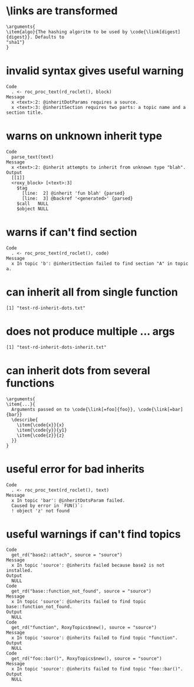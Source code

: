 # \links are transformed

    \arguments{
    \item{algo}{The hashing algoritm to be used by \code{\link[digest]{digest}}. Defaults to
    "sha1"}
    } 

# invalid syntax gives useful warning

    Code
      . <- roc_proc_text(rd_roclet(), block)
    Message
      x <text>:2: @inheritDotParams requires a source.
      x <text>:3: @inheritSection requires two parts: a topic name and a section title.

# warns on unknown inherit type

    Code
      parse_text(text)
    Message
      x <text>:2: @inherit attempts to inherit from unknown type "blah".
    Output
      [[1]]
      <roxy_block> [<text>:3]
        $tag
          [line:  2] @inherit 'fun blah' {parsed}
          [line:  3] @backref '<generated>' {parsed}
        $call   NULL
        $object NULL
        
      

# warns if can't find section

    Code
      . <- roc_proc_text(rd_roclet(), code)
    Message
      x In topic 'b': @inheritSection failed to find section "A" in topic a.

# can inherit all from single function

    [1] "test-rd-inherit-dots.txt"

# does not produce multiple ... args

    [1] "test-rd-inherit-dots-inherit.txt"

# can inherit dots from several functions

    \arguments{
    \item{...}{
      Arguments passed on to \code{\link[=foo]{foo}}, \code{\link[=bar]{bar}}
      \describe{
        \item{\code{x}}{x}
        \item{\code{y}}{y1}
        \item{\code{z}}{z}
      }}
    } 

# useful error for bad inherits

    Code
      . <- roc_proc_text(rd_roclet(), text)
    Message
      x In topic 'bar': @inheritDotsParam failed.
      Caused by error in `FUN()`:
      ! object 'z' not found

# useful warnings if can't find topics

    Code
      get_rd("base2::attach", source = "source")
    Message
      x In topic 'source': @inherits failed because base2 is not installed.
    Output
      NULL
    Code
      get_rd("base::function_not_found", source = "source")
    Message
      x In topic 'source': @inherits failed to find topic base::function_not_found.
    Output
      NULL
    Code
      get_rd("function", RoxyTopics$new(), source = "source")
    Message
      x In topic 'source': @inherits failed to find topic "function".
    Output
      NULL
    Code
      get_rd("foo::bar()", RoxyTopics$new(), source = "source")
    Message
      x In topic 'source': @inherits failed to find topic "foo::bar()".
    Output
      NULL

